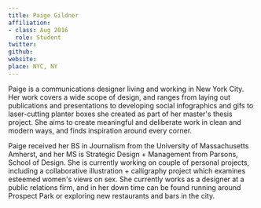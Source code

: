 ```yaml
---
title: Paige Gildner
affiliation:
- class: Aug 2016
  role: Student
twitter: 
github: 
website: 
place: NYC, NY
---
```

Paige is a communications designer living and working in New York City. Her work covers a wide scope of design, and ranges from laying out publications and presentations to developing social infographics and gifs to laser-cutting planter boxes she created as part of her master's thesis project. She aims to create meaningful and deliberate work in clean and modern ways, and finds inspiration around every corner.

Paige received her BS in Journalism from the University of Massachusetts Amherst, and her MS is Strategic Design + Management from Parsons, School of Design. She is currently working on couple of personal projects, including a collaborative illustration + calligraphy project which examines esteemed women's views on sex. She currently works as a designer at a public relations firm, and in her down time can be found running around Prospect Park or exploring new restaurants and bars in the city.